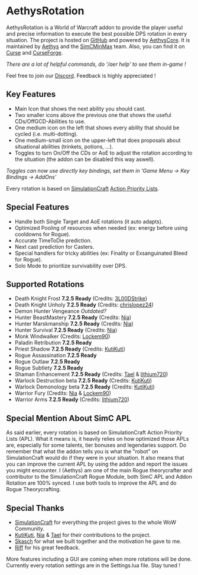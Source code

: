 # AethysRotation

AethysRotation is a World of Warcraft addon to provide the player useful and precise information to execute the best possible DPS rotation in every situation.
The project is hosted on [GitHub](https://github.com/SimCMinMax/AethysRotation) and powered by [AethysCore](https://github.com/SimCMinMax/AethysRotation).
It is maintained by [Aethys](https://github.com/Aethys256/) and the [SimCMinMax](https://github.com/orgs/SimCMinMax/people) team.
Also, you can find it on [Curse](https://mods.curse.com/addons/wow/aethysrotation) and [CurseForge](https://wow.curseforge.com/projects/aethysrotation).

_There are a lot of helpful commands, do '/aer help' to see them in-game !_

Feel free to join our [Discord](https://discord.gg/tFR2uvK). Feedback is highly appreciated !

## Key Features
- Main Icon that shows the next ability you should cast.
- Two smaller icons above the previous one that shows the useful CDs/OffGCD-Abilities to use.
- One medium icon on the left that shows every ability that should be cycled (i.e. multi-dotting).
- One medium-small icon on the upper-left that does proposals about situational abilities (trinkets, potions, ...).
- Toggles to turn On/Off the CDs or AoE to adjust the rotation according to the situation (the addon can be disabled this way aswell).

_Toggles can now use directly key bindings, set them in 'Game Menu -> Key Bindings -> AddOns'_

Every rotation is based on [SimulationCraft](http://simulationcraft.org/) [Action Priority Lists](https://github.com/simulationcraft/simc/wiki/ActionLists).

## Special Features
- Handle both Single Target and AoE rotations (it auto adapts).
- Optimized Pooling of resources when needed (ex: energy before using cooldowns for Rogue).
- Accurate TimeToDie prediction.
- Next cast prediction for Casters.
- Special handlers for tricky abilities (ex: Finality or Exsanguinated Bleed for Rogue).
- Solo Mode to prioritize survivability over DPS.

## Supported Rotations
- Death Knight Frost **7.2.5 Ready** (Credits: [3L00DStrike](https://github.com/3L00DStrike))
- Death Knight Unholy **7.2.5 Ready** (Credits: [chrislopez24](https://github.com/chrislopez24))
- Demon Hunter Vengeance _Outdated?_
- Hunter BeastMastery **7.2.5 Ready** (Credits: [Nia](https://github.com/Nianel))
- Hunter Marskmanship **7.2.5 Ready** (Credits: [Nia](https://github.com/Nianel))
- Hunter Survival **7.2.5 Ready** (Credits: [Nia](https://github.com/Nianel))
- Monk Windwalker (Credits: [Lockem90](https://github.com/Lockem90))
- Paladin Retribution **7.2.5 Ready**
- Priest Shadow **7.2.5 Ready** (Credits: [KutiKuti](https://github.com/Kutikuti))
- Rogue Assassination **7.2.5 Ready**
- Rogue Outlaw **7.2.5 Ready**
- Rogue Subtlety **7.2.5 Ready**
- Shaman Enhancement **7.2.5 Ready** (Credits: [Tael](https://github.com/Tae-l) & [lithium720](https://github.com/lithium720))
- Warlock Destruction beta **7.2.5 Ready** (Credits: [KutiKuti](https://github.com/Kutikuti))
- Warlock Demonology beta **7.2.5 Ready** (Credits: [KutiKuti](https://github.com/Kutikuti))
- Warrior Fury (Credits: [Nia](https://github.com/Nianel) & [Lockem90](https://github.com/Lockem90))
- Warrior Arms **7.2.5 Ready** (Credits: [lithium720](https://github.com/lithium720))

## Special Mention About SimC APL
As said earlier, every rotation is based on SimulationCraft Action Priority Lists (APL).
What it means is, it heavily relies on how optimized those APLs are, especially for some talents, tier bonuses and legendaries support.
Do remember that what the addon tells you is what the "robot" on SimulationCraft would do if they were in your situation.
It also means that you can improve the current APL by using the addon and report the issues you might encounter.
I (Aethys) am one of the main Rogue theorycrafter and contributor to the SimulationCraft Rogue Module, both SimC APL and Addon Rotation are 100% synced. I use both tools to improve the APL and do Rogue Theorycrafting.

## Special Thanks
- [SimulationCraft](http://simulationcraft.org/) for everything the project gives to the whole WoW Community.
- [KutiKuti](https://github.com/Kutikuti), [Nia](https://github.com/Nianel) & [Tael](https://github.com/Tae-l) for their contributions to the project.
- [Skasch](https://github.com/skasch) for what we built together and the motivation he gave to me.
- [Riff](https://github.com/tombell) for his great feedback.


More features including a GUI are coming when more rotations will be done. Currently every rotation settings are in the Settings.lua file.
Stay tuned !
